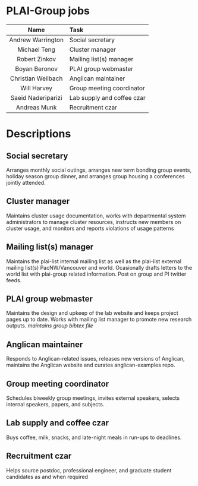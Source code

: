 # PLAI-Group jobs

| Name                | Task                        |
|:-------------------:|:----------------------------|
|Andrew Warrington    |	Social secretary            |
|Michael Teng	        | Cluster manager             |
|Robert Zinkov        | Mailing list(s) manager     |
|Boyan Beronov        | PLAI group webmaster        |
|Christian Weilbach   | Anglican maintainer         | 
|Will Harvey	        | Group meeting coordinator   | 
|Saeid Naderiparizi   | Lab supply and coffee czar  |
|Andreas Munk	        | Recruitment czar            |


# Descriptions

## Social secretary

Arranges monthly social outings, arranges new term bonding group events, holiday season group dinner, and arranges group housing a conferences jointly attended.

## Cluster manager

Maintains cluster usage documentation, works with departmental system administrators to manage cluster resources, instructs new members on cluster usage, and monitors and reports violations of usage patterns

## Mailing list(s) manager

Maintains the plai-list internal mailing list as well as the plai-list external mailing list(s) PacNW/Vancouver and world.  Ocasionally drafts letters to the world list with plai-group related information.  Post on group and PI twitter feeds.

## PLAI group webmaster

Maintains the design and upkeep of the lab website and keeps project pages up to date.  Works with mailing list manager to promote new research outputs.  *maintains group bibtex file*

## Anglican maintainer

Responds to Anglican-related issues, releases new versions of Anglican, maintains the Anglican website and curates anglican-examples repo.

## Group meeting coordinator

Schedules biweekly group meetings, invites external speakers, selects internal speakers, papers, and subjects. 

## Lab supply and coffee czar

Buys coffee, milk, snacks, and late-night meals in run-ups to deadlines.

## Recruitment czar

Helps source postdoc, professional engineer, and graduate student candidates as and when required
